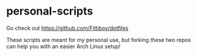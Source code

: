 # personal-scripts
Go check out https://github.com/Fittiboy/dotfiles

These scripts are meant for my personal use, but forking these two repos can help you with an easier Arch Linux setup!
